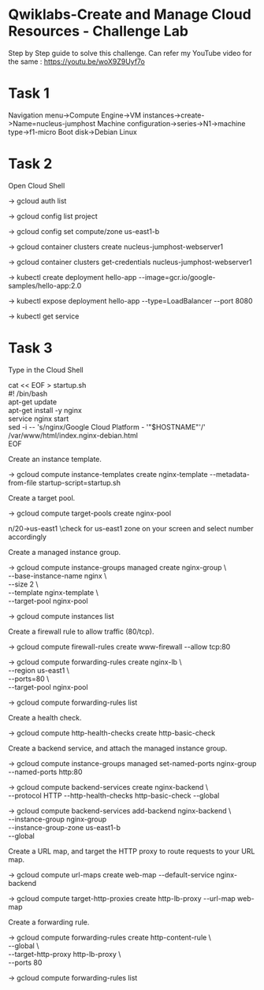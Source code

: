# Qwiklabs-Create and Manage Cloud Resources - Challenge Lab
Step by Step guide to solve this challenge.
Can refer my YouTube video for the same : https://youtu.be/woX9Z9Uyf7o

# Task 1
Navigation menu->Compute Engine->VM instances->create->Name=nucleus-jumphost 
Machine configuration->series->N1->machine type->f1-micro
Boot disk->Debian Linux

# Task 2
Open Cloud Shell

-> gcloud auth list

-> gcloud config list project

-> gcloud config set compute/zone us-east1-b

-> gcloud container clusters create nucleus-jumphost-webserver1

-> gcloud container clusters get-credentials nucleus-jumphost-webserver1

-> kubectl create deployment hello-app --image=gcr.io/google-samples/hello-app:2.0

-> kubectl expose deployment hello-app --type=LoadBalancer --port 8080

-> kubectl get service

# Task 3
Type in the Cloud Shell

cat << EOF > startup.sh      
#! /bin/bash             
apt-get update               
apt-get install -y nginx           
service nginx start             
sed -i -- 's/nginx/Google Cloud Platform - '"\$HOSTNAME"'/' /var/www/html/index.nginx-debian.html              
EOF          

Create an instance template.

-> gcloud compute instance-templates create nginx-template --metadata-from-file startup-script=startup.sh

Create a target pool.

-> gcloud compute target-pools create nginx-pool

n/20->us-east1                    \\check for us-east1 zone on your screen and select number accordingly

Create a managed instance group.

-> gcloud compute instance-groups managed create nginx-group \     
--base-instance-name nginx \          
--size 2 \          
--template nginx-template \          
--target-pool nginx-pool            

-> gcloud compute instances list

Create a firewall rule to allow traffic (80/tcp).

-> gcloud compute firewall-rules create www-firewall --allow tcp:80

-> gcloud compute forwarding-rules create nginx-lb \         
--region us-east1 \       
--ports=80 \      
--target-pool nginx-pool      

-> gcloud compute forwarding-rules list

Create a health check.

-> gcloud compute http-health-checks create http-basic-check

Create a backend service, and attach the managed instance group.

-> gcloud compute instance-groups managed set-named-ports nginx-group --named-ports http:80

-> gcloud compute backend-services create nginx-backend \             
--protocol HTTP --http-health-checks http-basic-check --global

-> gcloud compute backend-services add-backend nginx-backend \                    
--instance-group nginx-group \
--instance-group-zone us-east1-b \
--global

Create a URL map, and target the HTTP proxy to route requests to your URL map.

-> gcloud compute url-maps create web-map --default-service nginx-backend

-> gcloud compute target-http-proxies create http-lb-proxy --url-map web-map

Create a forwarding rule.

-> gcloud compute forwarding-rules create http-content-rule \              
--global \                  
--target-http-proxy http-lb-proxy \                 
--ports 80           

-> gcloud compute forwarding-rules list

